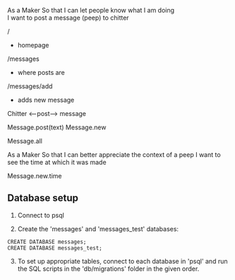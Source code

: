 As a Maker
So that I can let people know what I am doing  
I want to post a message (peep) to chitter

/
- homepage

/messages
- where posts are

/messages/add
- adds new message

Chitter <--post--> message

Message.post(text)
Message.new

Message.all

As a Maker
So that I can better appreciate the context of a peep
I want to see the time at which it was made

Message.new.time



## Database setup


1. Connect to psql

2. Create the 'messages' and 'messages_test' databases:

```
CREATE DATABASE messages;
CREATE DATABASE messages_test;
```

3. To set up appropriate tables, connect to each database in 'psql' and run the SQL scripts in the 'db/migrations' folder in the given order.